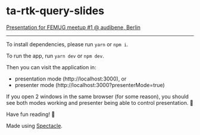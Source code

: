 # ta-rtk-query-slides

[Presentation for FEMUG meetup #1 @ audibene, Berlin](https://www.meetup.com/femug-berlin/events/285819726/)

---

To install dependencies, please run `yarn` or `npm i`.

To run the app, run `yarn dev` or `npm dev`.

Then you can visit the application in:
- presentation mode (http://localhost:3000), or 
- presenter mode (http://localhost:3000?presenterMode=true)

If you open 2 windows in the same browser (for some reason), you should see both modes working and presenter being able to control presentation. 🎊

Have fun reading! 🚀

Made using [Spectacle](https://github.com/FormidableLabs/spectacle).
